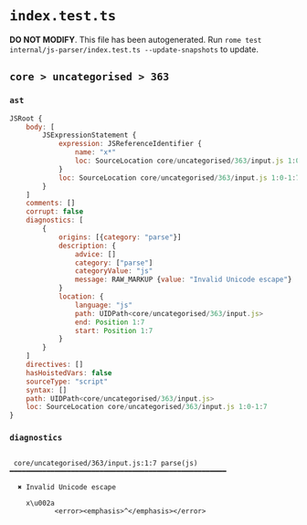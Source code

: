 # `index.test.ts`

**DO NOT MODIFY**. This file has been autogenerated. Run `rome test internal/js-parser/index.test.ts --update-snapshots` to update.

## `core > uncategorised > 363`

### `ast`

```javascript
JSRoot {
	body: [
		JSExpressionStatement {
			expression: JSReferenceIdentifier {
				name: "x*"
				loc: SourceLocation core/uncategorised/363/input.js 1:0-1:7 (x*)
			}
			loc: SourceLocation core/uncategorised/363/input.js 1:0-1:7
		}
	]
	comments: []
	corrupt: false
	diagnostics: [
		{
			origins: [{category: "parse"}]
			description: {
				advice: []
				category: ["parse"]
				categoryValue: "js"
				message: RAW_MARKUP {value: "Invalid Unicode escape"}
			}
			location: {
				language: "js"
				path: UIDPath<core/uncategorised/363/input.js>
				end: Position 1:7
				start: Position 1:7
			}
		}
	]
	directives: []
	hasHoistedVars: false
	sourceType: "script"
	syntax: []
	path: UIDPath<core/uncategorised/363/input.js>
	loc: SourceLocation core/uncategorised/363/input.js 1:0-1:7
}
```

### `diagnostics`

```

 core/uncategorised/363/input.js:1:7 parse(js) ━━━━━━━━━━━━━━━━━━━━━━━━━━━━━━━━━━━━━━━━━━━━━━━━━━━━━

  ✖ Invalid Unicode escape

    x\u002a
           <error><emphasis>^</emphasis></error>


```
